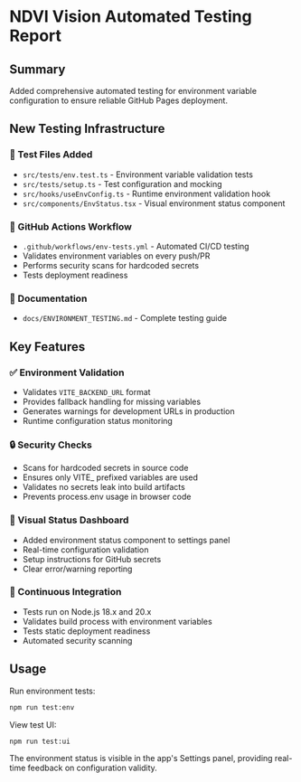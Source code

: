# NDVI Vision Automated Testing Report

## Summary 

Added comprehensive automated testing for environment variable configuration to ensure reliable GitHub Pages deployment.

## New Testing Infrastructure

### 🧪 Test Files Added
- `src/tests/env.test.ts` - Environment variable validation tests
- `src/tests/setup.ts` - Test configuration and mocking
- `src/hooks/useEnvConfig.ts` - Runtime environment validation hook
- `src/components/EnvStatus.tsx` - Visual environment status component

### 🚀 GitHub Actions Workflow
- `.github/workflows/env-tests.yml` - Automated CI/CD testing
- Validates environment variables on every push/PR
- Performs security scans for hardcoded secrets
- Tests deployment readiness

### 📖 Documentation
- `docs/ENVIRONMENT_TESTING.md` - Complete testing guide

## Key Features

### ✅ Environment Validation
- Validates `VITE_BACKEND_URL` format
- Provides fallback handling for missing variables
- Generates warnings for development URLs in production
- Runtime configuration status monitoring

### 🔒 Security Checks
- Scans for hardcoded secrets in source code
- Ensures only VITE_ prefixed variables are used
- Validates no secrets leak into build artifacts
- Prevents process.env usage in browser code

### 🎯 Visual Status Dashboard
- Added environment status component to settings panel
- Real-time configuration validation
- Setup instructions for GitHub secrets
- Clear error/warning reporting

### 🔄 Continuous Integration
- Tests run on Node.js 18.x and 20.x
- Validates build process with environment variables
- Tests static deployment readiness
- Automated security scanning

## Usage

Run environment tests:
```bash
npm run test:env
```

View test UI:
```bash
npm run test:ui
```

The environment status is visible in the app's Settings panel, providing real-time feedback on configuration validity.